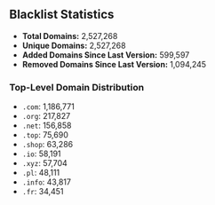 ## Blacklist Statistics

- **Total Domains:** 2,527,268
- **Unique Domains:** 2,527,268
- **Added Domains Since Last Version:** 599,597
- **Removed Domains Since Last Version:** 1,094,245

### Top-Level Domain Distribution

-  `.com`: 1,186,771
-  `.org`: 217,827
-  `.net`: 156,858
-  `.top`: 75,690
-  `.shop`: 63,286
-  `.io`: 58,191
-  `.xyz`: 57,704
-  `.pl`: 48,111
-  `.info`: 43,817
-  `.fr`: 34,451
